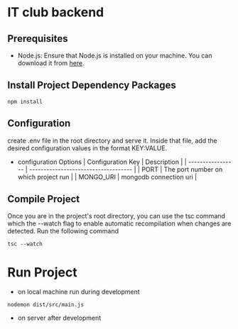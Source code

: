 # IT club backend
## Prerequisites
- Node.js: Ensure that Node.js is installed on your machine. You can download it from [here](https://nodejs.org).
## Install Project Dependency Packages
```
npm install
```
## Configuration
create .env file in the root directory and serve it. Inside that file, add the desired configuration values in the format KEY:VALUE.
- configuration Options
| Configuration Key | Description                          |
| ----------------- | ------------------------------------ |
| PORT              | The port number on which project run |
| MONGO_URI         | mongodb connection uri               |

## Compile Project
Once you are in the project's root directory, you can use the tsc command which the --watch flag to enable automatic recompilation when changes are detected. Run the following command
```
tsc --watch
```
# Run Project
- on local machine run during development
```
nodemon dist/src/main.js
```
- on server after development
